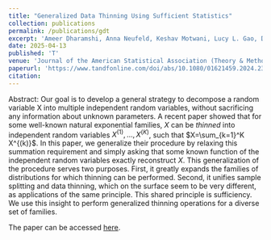 ```yaml
---
title: "Generalized Data Thinning Using Sufficient Statistics"
collection: publications
permalink: /publications/gdt
excerpt: 'Ameer Dharamshi, Anna Neufeld, Keshav Motwani, Lucy L. Gao, Daniela Witten, Jacob Bien'
date: 2025-04-13
published: 'T'
venue: 'Journal of the American Statistical Association (Theory & Methods)'
paperurl: 'https://www.tandfonline.com/doi/abs/10.1080/01621459.2024.2353948'
citation: 
---
```


Abstract: Our goal is to develop a general strategy to decompose a random variable X into multiple independent random variables, without sacrificing any information about unknown parameters. A recent paper showed that for some well-known natural exponential families, $X$ can be *thinned* into independent random variables $X^{(1)},\dots,X^{(K)}$, such that $X=\sum_{k=1}^K X^{(k)}$. In this paper, we generalize their procedure by relaxing this summation requirement and simply asking that some known function of the independent random variables exactly reconstruct $X$. This generalization of the procedure serves two purposes. First, it greatly expands the families of distributions for which thinning can be performed. Second, it unifies sample splitting and data thinning, which on the surface seem to be very different, as applications of the same principle. This shared principle is sufficiency. We use this insight to perform generalized thinning operations for a diverse set of families.

The paper can be accessed [here](https://www.tandfonline.com/doi/abs/10.1080/01621459.2024.2353948).
